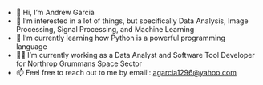 - 👋 Hi, I’m Andrew Garcia
- 👀 I’m interested in a lot of things, but specifically Data Analysis, Image Processing, Signal Processing, and Machine Learning
- 🌱 I’m currently learning how Python is a powerful programming language
- 🧑‍🚀 I’m currently working as a Data Analyst and Software Tool Developer for Northrop Grummans Space Sector
- 📫 Feel free to reach out to me by email!: agarcia1296@yahoo.com

<!---
agarcia1296/agarcia1296 is a ✨ special ✨ repository because its `README.md` (this file) appears on your GitHub profile.
You can click the Preview link to take a look at your changes.
--->
